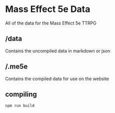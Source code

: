 # Mass Effect 5e Data
All of the data for the Mass Effect 5e TTRPG

## /data

Contains the uncompiled data in markdown or json

## /.me5e

Contains the compiled data for use on the website

## compiling

`npm run build`
